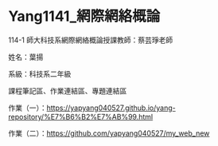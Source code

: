# Yang1141_網際網絡概論
114-1 師大科技系網際網絡概論授課教師：蔡芸琤老師

姓名：葉揚

系級：科技系二年級

課程筆記區、作業連結區、專題連結區

作業（一）：https://yapyang040527.github.io/yang-repository/%E7%B6%B2%E7%AB%99.html

作業（二）：https://github.com/yapyang040527/my_web_new

